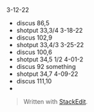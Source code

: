 3-12-22
- discus 86,5
 - shotput 33,3/4
3-18-22
 - discus 102,9
 - shotput 33,4/3
 3-25-22
  - discus 100,6
  - shotput 34,5 1/2
 4-01-2
  - discus 92 something 
  - shotput 34,7
 4-09-22
  - discus 111,10
  - 
> Written with [StackEdit](https://stackedit.io/).
<!--stackedit_data:
eyJoaXN0b3J5IjpbMTkzNDU0NzQzMCw0NDkzMjc1MTYsMTIxNT
A4MzY5MSwyMTM5OTQ4MjkwLC02Mzk2OTE0NzIsLTE2OTc4Mjk0
ODFdfQ==
-->
